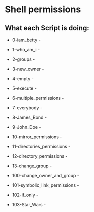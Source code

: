 # Shell permissions

## What each Script is doing:

* 0-iam_betty -

* 1-who_am_i - 

* 2-groups - 

* 3-new_owner - 

* 4-empty - 

* 5-execute - 

* 6-multiple_permissions - 

* 7-everybody - 

* 8-James_Bond - 

* 9-John_Doe - 

* 10-mirror_permissions - 

* 11-directories_permissions - 

* 12-directory_permissions - 

* 13-change_group - 

* 100-change_owner_and_group - 

* 101-symbolic_link_permissions - 

* 102-if_only - 

* 103-Star_Wars - 
